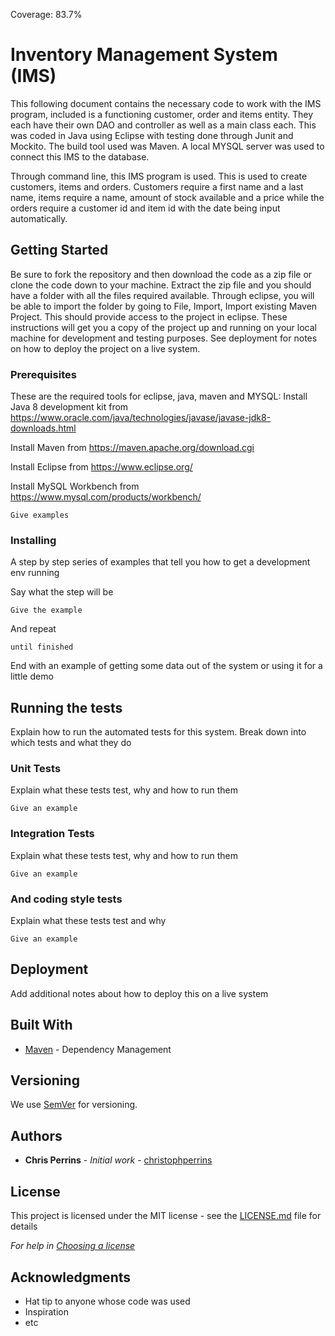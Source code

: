 Coverage: 83.7%
# Inventory Management System (IMS)

This following document contains the necessary code to work with the IMS program, included is a functioning customer, order and items entity. They each have their own DAO and controller as well as a main class each. This was coded in Java using Eclipse with testing done through Junit and Mockito. The build tool used was Maven. A local MYSQL server was used to connect this IMS to the database. 

Through command line, this IMS program is used. This is used to create customers, items and orders. Customers require a first name and a last name, items require a name, amount of stock available and a price while the orders require a customer id and item id with the date being input automatically. 

## Getting Started
Be sure to fork the repository and then download the code as a zip file or clone the code down to your machine. Extract the zip file and you should have a folder with all the files required available. Through eclipse, you will be able to import the folder by going to File, Import, Import existing Maven Project. This should provide access to the project in eclipse.
These instructions will get you a copy of the project up and running on your local machine for development and testing purposes. See deployment for notes on how to deploy the project on a live system.

### Prerequisites

These are the required tools for eclipse, java, maven and MYSQL:
Install Java 8 development kit from https://www.oracle.com/java/technologies/javase/javase-jdk8-downloads.html 

Install Maven from https://maven.apache.org/download.cgi

Install Eclipse from https://www.eclipse.org/

Install MySQL Workbench from https://www.mysql.com/products/workbench/

```
Give examples
```

### Installing

A step by step series of examples that tell you how to get a development env running

Say what the step will be

```
Give the example
```

And repeat

```
until finished
```

End with an example of getting some data out of the system or using it for a little demo

## Running the tests

Explain how to run the automated tests for this system. Break down into which tests and what they do

### Unit Tests 

Explain what these tests test, why and how to run them

```
Give an example
```

### Integration Tests 
Explain what these tests test, why and how to run them

```
Give an example
```

### And coding style tests

Explain what these tests test and why

```
Give an example
```

## Deployment

Add additional notes about how to deploy this on a live system

## Built With

* [Maven](https://maven.apache.org/) - Dependency Management

## Versioning

We use [SemVer](http://semver.org/) for versioning.

## Authors

* **Chris Perrins** - *Initial work* - [christophperrins](https://github.com/christophperrins)

## License

This project is licensed under the MIT license - see the [LICENSE.md](LICENSE.md) file for details 

*For help in [Choosing a license](https://choosealicense.com/)*

## Acknowledgments

* Hat tip to anyone whose code was used
* Inspiration
* etc
